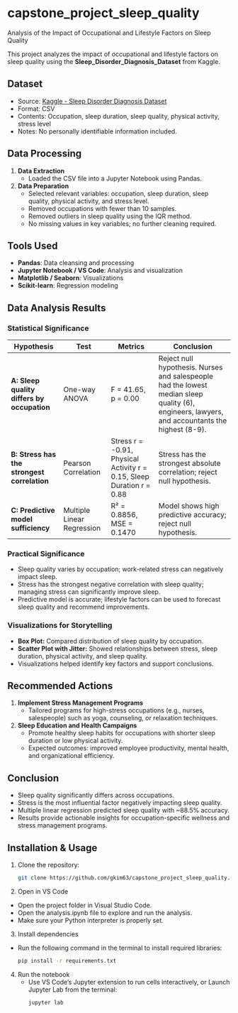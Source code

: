 # capstone_project_sleep_quality
Analysis of the Impact of Occupational and Lifestyle Factors on Sleep Quality

This project analyzes the impact of occupational and lifestyle factors on sleep quality using the **Sleep_Disorder_Diagnosis_Dataset** from Kaggle.

## Dataset
- Source: [Kaggle - Sleep Disorder Diagnosis Dataset](https://www.kaggle.com/datasets/varishabatool/disorder)  
- Format: CSV  
- Contents: Occupation, sleep duration, sleep quality, physical activity, stress level  
- Notes: No personally identifiable information included.  

## Data Processing
1. **Data Extraction**
   - Loaded the CSV file into a Jupyter Notebook using Pandas.
2. **Data Preparation**
   - Selected relevant variables: occupation, sleep duration, sleep quality, physical activity, and stress level.
   - Removed occupations with fewer than 10 samples.
   - Removed outliers in sleep quality using the IQR method.
   - No missing values in key variables; no further cleaning required.

## Tools Used
- **Pandas**: Data cleansing and processing
- **Jupyter Notebook / VS Code**: Analysis and visualization
- **Matplotlib / Seaborn**: Visualizations
- **Scikit-learn**: Regression modeling

## Data Analysis Results

### Statistical Significance

| Hypothesis | Test | Metrics | Conclusion |
|------------|------|---------|------------|
| **A: Sleep quality differs by occupation** | One-way ANOVA | F = 41.65, p = 0.00 | Reject null hypothesis. Nurses and salespeople had the lowest median sleep quality (6), engineers, lawyers, and accountants the highest (8-9). |
| **B: Stress has the strongest correlation** | Pearson Correlation | Stress r = -0.91, Physical Activity r = 0.15, Sleep Duration r = 0.88 | Stress has the strongest absolute correlation; reject null hypothesis. |
| **C: Predictive model sufficiency** | Multiple Linear Regression | R² = 0.8856, MSE = 0.1470 | Model shows high predictive accuracy; reject null hypothesis. |

### Practical Significance
- Sleep quality varies by occupation; work-related stress can negatively impact sleep.
- Stress has the strongest negative correlation with sleep quality; managing stress can significantly improve sleep.
- Predictive model is accurate; lifestyle factors can be used to forecast sleep quality and recommend improvements.

### Visualizations for Storytelling
- **Box Plot:** Compared distribution of sleep quality by occupation.
- **Scatter Plot with Jitter:** Showed relationships between stress, sleep duration, physical activity, and sleep quality.
- Visualizations helped identify key factors and support conclusions.

## Recommended Actions
1. **Implement Stress Management Programs**
   - Tailored programs for high-stress occupations (e.g., nurses, salespeople) such as yoga, counseling, or relaxation techniques.
2. **Sleep Education and Health Campaigns**
   - Promote healthy sleep habits for occupations with shorter sleep duration or low physical activity.
   - Expected outcomes: improved employee productivity, mental health, and organizational efficiency.

## Conclusion
- Sleep quality significantly differs across occupations.
- Stress is the most influential factor negatively impacting sleep quality.
- Multiple linear regression predicted sleep quality with ~88.5% accuracy.
- Results provide actionable insights for occupation-specific wellness and stress management programs.

## Installation & Usage
1. Clone the repository:
   ```bash
   git clone https://github.com/gkim63/capstone_project_sleep_quality.git
2. Open in VS Code
  - Open the project folder in Visual Studio Code.
  - Open the analysis.ipynb file to explore and run the analysis.
  - Make sure your Python interpreter is properly set.
3. Install dependencies
  - Run the following command in the terminal to install required libraries:
    ```bash
    pip install -r requirements.txt
4. Run the notebook
   - Use VS Code’s Jupyter extension to run cells interactively, or Launch Jupyter Lab from the terminal:
     ```bash
     jupyter lab


